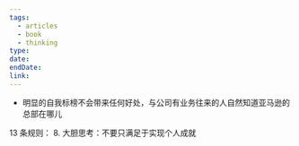 ```yaml
---
tags:
  - articles
  - book
  - thinking
type: 
date: 
endDate: 
link: 
---
```



- 明显的自我标榜不会带来任何好处，与公司有业务往来的人自然知道亚马逊的总部在哪儿



13 条规则：
8. 大胆思考：不要只满足于实现个人成就

